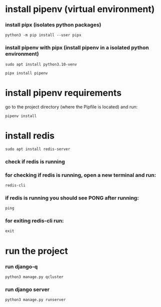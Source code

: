# install pipenv (virtual environment)
### install pipx (isolates python packages)
`python3 -m pip install --user pipx`
### install pipenv with pipx (install pipenv in a isolated python environment)
`sudo apt install python3.10-venv`

`pipx install pipenv`

# install pipenv requirements
go to the project directory (where the Pipfile is located) and run:

`pipenv install`

# install redis
`sudo apt install redis-server`
### check if redis is running
### for checking if redis is running, open a new terminal and run:
`redis-cli`
### if redis is running you should see PONG after running:
`ping`
### for exiting redis-cli run:
`exit`

# run the project
### run django-q
`python3 manage.py qcluster`
### run django server
`python3 manage.py runserver`


